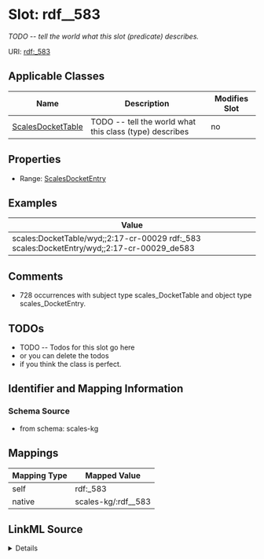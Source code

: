 

# Slot: rdf__583


_TODO -- tell the world what this slot (predicate) describes._





URI: [rdf:_583](http://www.w3.org/1999/02/22-rdf-syntax-ns#_583)



<!-- no inheritance hierarchy -->





## Applicable Classes

| Name | Description | Modifies Slot |
| --- | --- | --- |
| [ScalesDocketTable](../classes/ScalesDocketTable.md) | TODO -- tell the world what this class (type) describes |  no  |







## Properties

* Range: [ScalesDocketEntry](../classes/ScalesDocketEntry.md)






## Examples

| Value |
| --- |
| scales:DocketTable/wyd;;2:17-cr-00029 rdf:_583 scales:DocketEntry/wyd;;2:17-cr-00029_de583 |

## Comments

* 728 occurrences with subject type scales_DocketTable and object type scales_DocketEntry.

## TODOs

* TODO -- Todos for this slot go here
* or you can delete the todos
* if you think the class is perfect.

## Identifier and Mapping Information







### Schema Source


* from schema: scales-kg




## Mappings

| Mapping Type | Mapped Value |
| ---  | ---  |
| self | rdf:_583 |
| native | scales-kg/:rdf__583 |




## LinkML Source

<details>
```yaml
name: rdf__583
description: TODO -- tell the world what this slot (predicate) describes.
todos:
- TODO -- Todos for this slot go here
- or you can delete the todos
- if you think the class is perfect.
comments:
- 728 occurrences with subject type scales_DocketTable and object type scales_DocketEntry.
examples:
- value: scales:DocketTable/wyd;;2:17-cr-00029 rdf:_583 scales:DocketEntry/wyd;;2:17-cr-00029_de583
from_schema: scales-kg
rank: 1000
slot_uri: rdf:_583
alias: rdf__583
domain_of:
- scales_DocketTable
range: scales_DocketEntry

```
</details>